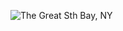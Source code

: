 ![The Great Sth Bay, NY](https://www.bronv.com/bv/wp-content/uploads/2018/11/201886_2106936633420_5335324_o.jpg)
